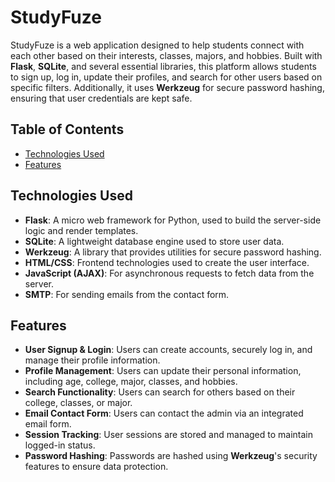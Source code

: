 # StudyFuze

StudyFuze is a web application designed to help students connect with each other based on their interests, classes, majors, and hobbies. Built with **Flask**, **SQLite**, and several essential libraries, this platform allows students to sign up, log in, update their profiles, and search for other users based on specific filters. Additionally, it uses **Werkzeug** for secure password hashing, ensuring that user credentials are kept safe.

## Table of Contents
- [Technologies Used](#technologies-used)
- [Features](#features)

## Technologies Used

- **Flask**: A micro web framework for Python, used to build the server-side logic and render templates.
- **SQLite**: A lightweight database engine used to store user data.
- **Werkzeug**: A library that provides utilities for secure password hashing.
- **HTML/CSS**: Frontend technologies used to create the user interface.
- **JavaScript (AJAX)**: For asynchronous requests to fetch data from the server.
- **SMTP**: For sending emails from the contact form.

## Features

- **User Signup & Login**: Users can create accounts, securely log in, and manage their profile information.
- **Profile Management**: Users can update their personal information, including age, college, major, classes, and hobbies.
- **Search Functionality**: Users can search for others based on their college, classes, or major.
- **Email Contact Form**: Users can contact the admin via an integrated email form.
- **Session Tracking**: User sessions are stored and managed to maintain logged-in status.
- **Password Hashing**: Passwords are hashed using **Werkzeug**'s security features to ensure data protection.
